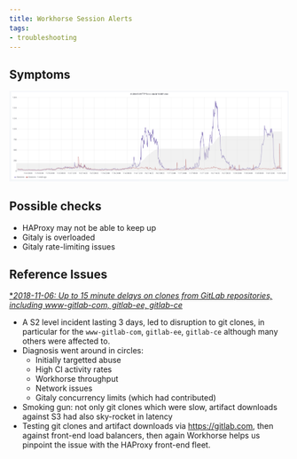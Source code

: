 ```yaml
---
title: Workhorse Session Alerts
tags:
- troubleshooting
---
```



## Symptoms

![Workhorse HTTP](/img/workhorse-git-http-session-issues.png)

## Possible checks

* HAProxy may not be able to keep up
* Gitaly is overloaded
* Gitaly rate-limiting issues

## Reference Issues

[**2018-11-06: Up to 15 minute delays on clones from GitLab repositories, including www-gitlab-com, gitlab-ee, gitlab-ce*](https://gitlab.com/gitlab-com/gl-infra/production/issues/553)

* A S2 level incident lasting 3 days, led to disruption to git clones, in particular for the `www-gitlab-com`, `gitlab-ee`, `gitlab-ce`
  although many others were affected to.
* Diagnosis went around in circles:
   * Initially targetted abuse
   * High CI activity rates
   * Workhorse throughput
   * Network issues
   * Gitaly concurrency limits (which had contributed)
* Smoking gun: not only git clones which were slow, artifact downloads against S3 had also sky-rocket in latency
* Testing git clones and artifact downloads via https://gitlab.com, then against front-end load balancers, then again Workhorse helps us pinpoint the issue with the HAProxy front-end fleet.



